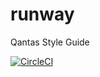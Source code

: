 # runway
Qantas Style Guide

[![CircleCI](https://circleci.com/gh/qantasairways/runway.svg?style=svg)](https://circleci.com/gh/qantasairways/runway)
